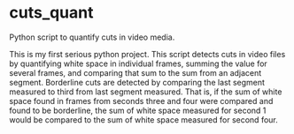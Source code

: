 # cuts_quant
Python script to quantify cuts in video media.

This is my first serious python project. This script detects cuts in video files by quantifying white space in individual frames, summing the value for several frames, and comparing that sum to the sum from an adjacent segment. Borderline cuts are detected by comparing the last segment measured to third from last segment measured. That is, if the sum of white space found in frames from seconds three and four were compared and found to be borderline, the sum of white space measured for second 1 would be compared to the sum of white space measured for second four.

